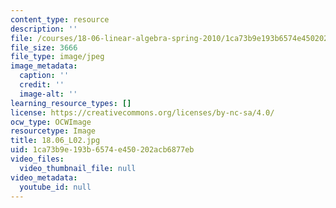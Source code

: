 ```yaml
---
content_type: resource
description: ''
file: /courses/18-06-linear-algebra-spring-2010/1ca73b9e193b6574e450202acb6877eb_18.06_L02.jpg
file_size: 3666
file_type: image/jpeg
image_metadata:
  caption: ''
  credit: ''
  image-alt: ''
learning_resource_types: []
license: https://creativecommons.org/licenses/by-nc-sa/4.0/
ocw_type: OCWImage
resourcetype: Image
title: 18.06_L02.jpg
uid: 1ca73b9e-193b-6574-e450-202acb6877eb
video_files:
  video_thumbnail_file: null
video_metadata:
  youtube_id: null
---
```

